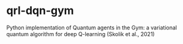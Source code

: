 # qrl-dqn-gym
 Python implementation of Quantum agents in the Gym: a variational quantum algorithm for deep Q-learning (Skolik et al., 2021)
